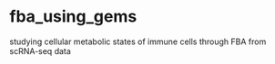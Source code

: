 # fba_using_gems
studying cellular metabolic states of immune cells through FBA from scRNA-seq data
